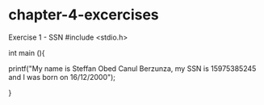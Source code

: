 # chapter-4-excercises
Exercise 1 - SSN
#include <stdio.h>

int main (){

printf("My name is Steffan Obed Canul Berzunza, my SSN is 15975385245 and I was born on 16/12/2000");


}
